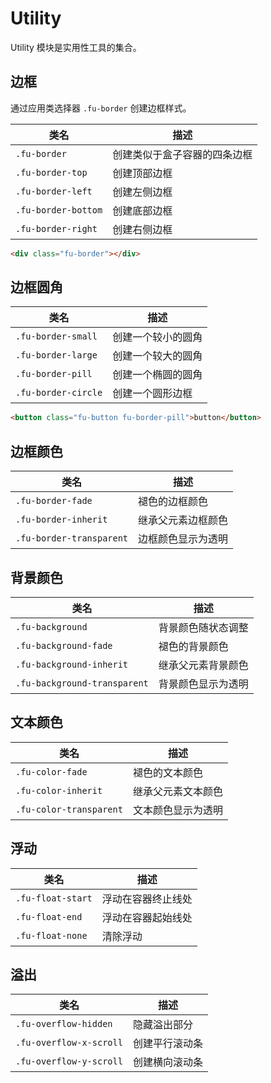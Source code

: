 # Utility

Utility 模块是实用性工具的集合。

## 边框

通过应用类选择器 `.fu-border` 创建边框样式。

| 类名                | 描述                         |
|---------------------|------------------------------|
| `.fu-border`        | 创建类似于盒子容器的四条边框 |
| `.fu-border-top`    | 创建顶部边框                 |
| `.fu-border-left`   | 创建左侧边框                 |
| `.fu-border-bottom` | 创建底部边框                 |
| `.fu-border-right`  | 创建右侧边框                 |

```html
<div class="fu-border"></div>
```

## 边框圆角

| 类名                | 描述               |
|---------------------|--------------------|
| `.fu-border-small`  | 创建一个较小的圆角 |
| `.fu-border-large`  | 创建一个较大的圆角 |
| `.fu-border-pill`   | 创建一个椭圆的圆角 |
| `.fu-border-circle` | 创建一个圆形边框   |

```html
<button class="fu-button fu-border-pill">button</button>
```

## 边框颜色

| 类名                     | 描述               |
|--------------------------|--------------------|
| `.fu-border-fade`        | 褪色的边框颜色     |
| `.fu-border-inherit`     | 继承父元素边框颜色 |
| `.fu-border-transparent` | 边框颜色显示为透明 |

## 背景颜色

| 类名                         | 描述               |
|------------------------------|--------------------|
| `.fu-background`             | 背景颜色随状态调整 |
| `.fu-background-fade`        | 褪色的背景颜色     |
| `.fu-background-inherit`     | 继承父元素背景颜色 |
| `.fu-background-transparent` | 背景颜色显示为透明 |

## 文本颜色

| 类名                    | 描述               |
|-------------------------|--------------------|
| `.fu-color-fade`        | 褪色的文本颜色     |
| `.fu-color-inherit`     | 继承父元素文本颜色 |
| `.fu-color-transparent` | 文本颜色显示为透明 |

## 浮动

| 类名              | 描述               |
|-------------------|--------------------|
| `.fu-float-start` | 浮动在容器终止线处 |
| `.fu-float-end`   | 浮动在容器起始线处 |
| `.fu-float-none`  | 清除浮动           |

## 溢出

| 类名                    | 描述           |
|-------------------------|----------------|
| `.fu-overflow-hidden`   | 隐藏溢出部分   |
| `.fu-overflow-x-scroll` | 创建平行滚动条 |
| `.fu-overflow-y-scroll` | 创建横向滚动条 |
